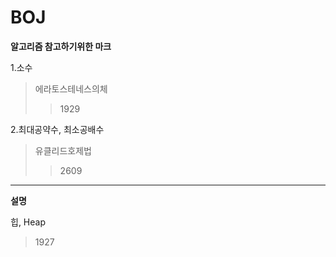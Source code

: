 # BOJ
**알고리즘 참고하기위한 마크**

1.소수
>에라토스테네스의체
>>1929

2.최대공약수, 최소공배수
>유클리드호제법
>>2609


***

**설명**

힙, Heap
>1927
